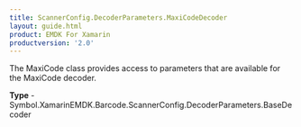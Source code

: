 ```yaml
---
title: ScannerConfig.DecoderParameters.MaxiCodeDecoder
layout: guide.html
product: EMDK For Xamarin
productversion: '2.0'
---
```

The MaxiCode class provides access to parameters that are available for the MaxiCode decoder.

**Type** - Symbol.XamarinEMDK.Barcode.ScannerConfig.DecoderParameters.BaseDecoder












